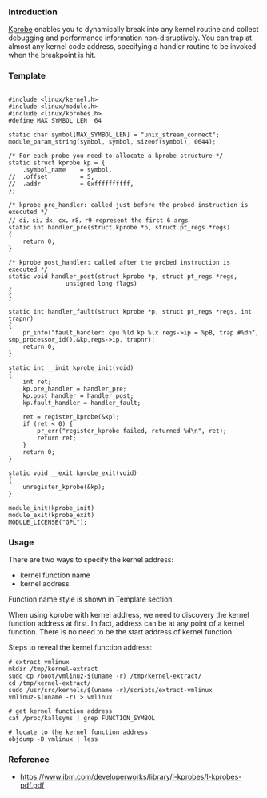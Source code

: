 ### Introduction

[Kprobe](https://www.kernel.org/doc/Documentation/kprobes.txt) enables you to dynamically break into any kernel routine and
collect debugging and performance information non-disruptively. You
can trap at almost any kernel code address, specifying a handler
routine to be invoked when the breakpoint is hit.

### Template

```

#include <linux/kernel.h>
#include <linux/module.h>
#include <linux/kprobes.h>
#define MAX_SYMBOL_LEN  64

static char symbol[MAX_SYMBOL_LEN] = "unix_stream_connect";
module_param_string(symbol, symbol, sizeof(symbol), 0644);

/* For each probe you need to allocate a kprobe structure */
static struct kprobe kp = {
    .symbol_name    = symbol,
//  .offset         = 5,
//  .addr           = 0xffffffffff,
};

/* kprobe pre_handler: called just before the probed instruction is executed */
// di，si，dx，cx，r8，r9 represent the first 6 args
static int handler_pre(struct kprobe *p, struct pt_regs *regs)
{
    return 0;
}

/* kprobe post_handler: called after the probed instruction is executed */
static void handler_post(struct kprobe *p, struct pt_regs *regs,
                unsigned long flags)
{
}

static int handler_fault(struct kprobe *p, struct pt_regs *regs, int trapnr)
{
    pr_info("fault_handler: cpu %ld kp %lx regs->ip = %pB, trap #%dn", smp_processor_id(),&kp,regs->ip, trapnr);
    return 0;
}

static int __init kprobe_init(void)
{
    int ret;
    kp.pre_handler = handler_pre;
    kp.post_handler = handler_post;
    kp.fault_handler = handler_fault;

    ret = register_kprobe(&kp);
    if (ret < 0) {
        pr_err("register_kprobe failed, returned %d\n", ret);
        return ret;
    }
    return 0;
}

static void __exit kprobe_exit(void)
{
    unregister_kprobe(&kp);
}

module_init(kprobe_init)
module_exit(kprobe_exit)
MODULE_LICENSE("GPL");
```

### Usage

There are two ways to specify the kernel address:
- kernel function name
- kernel address

Function name style is shown in Template section.

When using kprobe with kernel address, we need to discovery the kernel
function address at first. In fact, address can be at any point of a
kernel function. There is no need to be the start address of kernel function.

Steps to reveal the kernel function address:
```
# extract vmlinux
mkdir /tmp/kernel-extract
sudo cp /boot/vmlinuz-$(uname -r) /tmp/kernel-extract/
cd /tmp/kernel-extract/
sudo /usr/src/kernels/$(uname -r)/scripts/extract-vmlinux vmlinuz-$(uname -r) > vmlinux

# get kernel function address
cat /proc/kallsyms | grep FUNCTION_SYMBOL

# locate to the kernel function address
objdump -D vmlinux | less
```

### Reference
- https://www.ibm.com/developerworks/library/l-kprobes/l-kprobes-pdf.pdf
